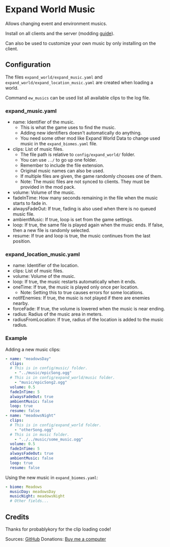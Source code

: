 # Expand World Music

Allows changing event and environment musics.

Install on all clients and the server (modding [guide](https://youtu.be/L9ljm2eKLrk)).

Can also be used to customize your own music by only installing on the client.

## Configuration

The files `expand_world/expand_music.yaml` and `expand_world/expand_location_music.yaml` are created when loading a world.

Command `ew_musics` can be used list all available clips to the log file.

### expand_music.yaml

- name: Identifier of the music.
  - This is what the game uses to find the music.
  - Adding new identifiers doesn't automatically do anything.
  - You need some other mod like Expand World Data to change used music in the `expand_biomes.yaml` file.
- clips: List of music files.
  - The file path is relative to `config/expand_world/` folder.
  - You can use `../` to go up one folder.
  - Remember to include the file extension.
  - Original music names can also be used.
  - If multiple files are given, the game randomly chooses one of them.
  - Note: The music files are not synced to clients. They must be provided in the mod pack.
- volume: Volume of the music.
- fadeInTime: How many seconds remaining in the file when the music starts to fade in.
- alwaysFadeOut: If true, fading is also used when there is no queued music file.
- ambientMusic: If true, loop is set from the game settings.
- loop: If true, the same file is played again when the music ends. If false, then a new file is randomly selected.
- resume: If true and loop is true, the music continues from the last position.

### expand_location_music.yaml

- name: Identifier of the location.
- clips: List of music files.
- volume: Volume of the music.
- loop: If true, the music restarts automatically when it ends.
- oneTime: If true, the music is played only once per location.
  - Note: Setting this to true causes errors for some locations.
- notIfEnemies: If true, the music is not played if there are enemies nearby.
- forceFade: If true, the volume is lowered when the music is near ending.
- radius: Radius of the music area in meters.
- radiusFromLocation: If true, radius of the location is added to the music radius.

### Example

Adding a new music clips:

```yaml
- name: "meadowsDay"
  clips:
  # This is in config/music/ folder.
    - "../music/epicSong.ogg"
  # This is in config/expand_world/music folder.
    - "music/epicSong2.ogg"
  volume: 0.5
  fadeInTime: 5
  alwaysFadeOut: true
  ambientMusic: false
  loop: true
  resume: false
- name: "meadowsNight"
  clips:
  # This is in config/expand_world folder.
    - "otherSong.ogg"
  # This is in music folder.
    - "../../music/some_music.ogg"
  volume: 0.5
  fadeInTime: 5
  alwaysFadeOut: true
  ambientMusic: false
  loop: true
  resume: false
```

Using the new music in `expand_biomes.yaml`:

```yaml
- biome: Meadows
  musicDay: meadowsDay
  musicNight: meadowsNight
  # Other fields...
```

## Credits

Thanks for probablykory for the clip loading code!

Sources: [GitHub](https://github.com/JereKuusela/valheim-expand_world_music)
Donations: [Buy me a computer](https://www.buymeacoffee.com/jerekuusela)
